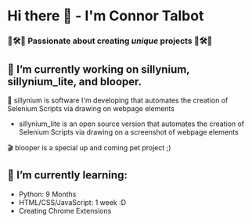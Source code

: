 # Hi there 👋 - I'm Connor Talbot
### 🎼🛠🧪 Passionate about creating *unique* projects 🎼🛠🧪 ###

<!--
**con-dog/con-dog** is a ✨ _special_ ✨ repository because its `README.md` (this file) appears on your GitHub profile.
-->

## 🔭 I’m currently working on sillynium, sillynium_lite, and blooper. ##
🤡 sillynium is software I'm developing that automates the creation of Selenium Scripts via drawing on webpage elements
  - sillynium_lite is an open source version that automates the creation of Selenium Scripts via drawing on a screenshot of webpage elements

🎬 blooper is a special up and coming pet project ;)

## 🌱 I’m currently learning:
- Python: 9 Months
- HTML/CSS/JavaScript: 1 week :D
- Creating Chrome Extensions
